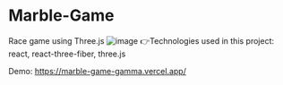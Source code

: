 # Marble-Game
Race game using Three.js
![image](https://user-images.githubusercontent.com/36577429/231751853-871d8d1f-e46f-44ae-adeb-e268bf023490.png)
👉Technologies used in this project: react, react-three-fiber, three.js

Demo: https://marble-game-gamma.vercel.app/
